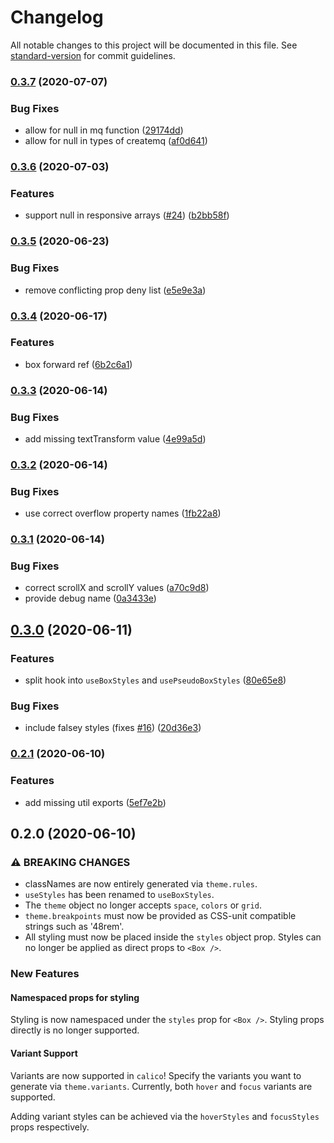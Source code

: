 # Changelog

All notable changes to this project will be documented in this file. See [standard-version](https://github.com/conventional-changelog/standard-version) for commit guidelines.

### [0.3.7](https://github.com/WalltoWall/calico/compare/v0.3.6...v0.3.7) (2020-07-07)


### Bug Fixes

* allow for null in mq function ([29174dd](https://github.com/WalltoWall/calico/commit/29174dde825864daf1abdf0c134f547af30ee7dc))
* allow for null in types of createmq ([af0d641](https://github.com/WalltoWall/calico/commit/af0d64121f3a26b289f3e7a5dc8d917ce620c0e8))

### [0.3.6](https://github.com/WalltoWall/calico/compare/v0.3.5...v0.3.6) (2020-07-03)


### Features

* support null in responsive arrays ([#24](https://github.com/WalltoWall/calico/issues/24)) ([b2bb58f](https://github.com/WalltoWall/calico/commit/b2bb58f84c7df4a80fb20d083543a6960ffa3d57))

### [0.3.5](https://github.com/WalltoWall/calico/compare/v0.3.4...v0.3.5) (2020-06-23)


### Bug Fixes

* remove conflicting prop deny list ([e5e9e3a](https://github.com/WalltoWall/calico/commit/e5e9e3a83afc6a2caa92c79ec27d3f5ebc2f237a))

### [0.3.4](https://github.com/WalltoWall/calico/compare/v0.3.3...v0.3.4) (2020-06-17)


### Features

* box forward ref ([6b2c6a1](https://github.com/WalltoWall/calico/commit/6b2c6a18e439231b77c3210e4ec8383e95035ab1))

### [0.3.3](https://github.com/WalltoWall/calico/compare/v0.3.2...v0.3.3) (2020-06-14)


### Bug Fixes

* add missing textTransform value ([4e99a5d](https://github.com/WalltoWall/calico/commit/4e99a5dc8e640a6f989d67edff1ce69035d80399))

### [0.3.2](https://github.com/WalltoWall/calico/compare/v0.3.1...v0.3.2) (2020-06-14)


### Bug Fixes

* use correct overflow property names ([1fb22a8](https://github.com/WalltoWall/calico/commit/1fb22a8325ce73aa861038b93a61b233a8580b35))

### [0.3.1](https://github.com/WalltoWall/calico/compare/v0.3.0...v0.3.1) (2020-06-14)


### Bug Fixes

* correct scrollX and scrollY values ([a70c9d8](https://github.com/WalltoWall/calico/commit/a70c9d85aa0eed2e74138c5ef00923a24b490038))
* provide debug name ([0a3433e](https://github.com/WalltoWall/calico/commit/0a3433e0840f21e4930299cf9fc122cd859833a0))

## [0.3.0](https://github.com/WalltoWall/calico/compare/v0.2.1...v0.3.0) (2020-06-11)


### Features

* split hook into `useBoxStyles` and `usePseudoBoxStyles` ([80e65e8](https://github.com/WalltoWall/calico/commit/80e65e84de233d61c766f739945c1a54b1964fe8))


### Bug Fixes

* include falsey styles (fixes [#16](https://github.com/WalltoWall/calico/issues/16)) ([20d36e3](https://github.com/WalltoWall/calico/commit/20d36e33fb794376358fe1412069bfed6d1e2973))

### [0.2.1](https://github.com/WalltoWall/calico/compare/v0.2.0...v0.2.1) (2020-06-10)


### Features

* add missing util exports ([5ef7e2b](https://github.com/WalltoWall/calico/commit/5ef7e2bf2658f47ef6dea3a0c5cb238f2558c3b3))

## 0.2.0 (2020-06-10)

### ⚠ BREAKING CHANGES

- classNames are now entirely generated via `theme.rules`.
- `useStyles` has been renamed to `useBoxStyles`.
- The `theme` object no longer accepts `space`, `colors` or `grid`.
- `theme.breakpoints` must now be provided as CSS-unit compatible strings such
  as '48rem'.
- All styling must now be placed inside the `styles` object prop. Styles can no
  longer be applied as direct props to `<Box />`.

### New Features

#### Namespaced props for styling

Styling is now namespaced under the `styles` prop for `<Box />`. Styling props
directly is no longer supported.

#### Variant Support

Variants are now supported in `calico`! Specify the variants you want to
generate via `theme.variants`. Currently, both `hover` and `focus` variants are
supported.

Adding variant styles can be achieved via the `hoverStyles` and `focusStyles`
props respectively.
